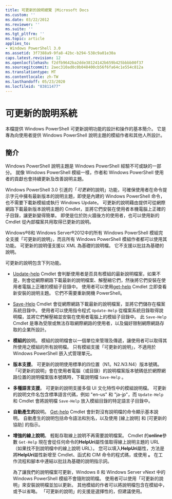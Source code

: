 ```yaml
---
title: 可更新的說明總覽 |Microsoft Docs
ms.custom: ''
ms.date: 03/22/2012
ms.reviewer: ''
ms.suite: ''
ms.tgt_pltfrm: ''
ms.topic: article
applies_to:
- Windows PowerShell 3.0
ms.assetid: 3f7388a9-9fa8-42bc-b294-538c9a01e30a
caps.latest.revision: 12
ms.openlocfilehash: f2dfb9642ba2dde38124142b659b425bbbb00f37
ms.sourcegitcommit: 2aec310ad0c0b048400cb56f6fa64c1e554c812a
ms.translationtype: MT
ms.contentlocale: zh-TW
ms.lasthandoff: 05/23/2020
ms.locfileid: "83811477"
---
```

# <a name="updatable-help-overview"></a>可更新的說明系統

本檔提供 Windows PowerShell 可更新說明功能的設計和操作的基本簡介。 它是專為向使用者提供 Windows PowerShell 說明主題的模組作者和其他人所設計。

## <a name="introduction"></a>簡介

Windows PowerShell 說明主題是 Windows PowerShell 經驗不可或缺的一部分。 就像 Windows PowerShell 模組一樣，作者和 Windows PowerShell 使用者的貢獻也會持續更新及改善說明主題。

Windows PowerShell 3.0 引進的「*可更新*的說明」功能，可確保使用者在命令提示字元中擁有最新版本的說明主題，即使是內建的 Windows PowerShell 命令，也不需要下載新模組或執行 Windows Update。 可更新的說明藉由提供可從網際網路下載最新版本說明主題的 Cmdlet，並將它們安裝在使用者本機電腦上正確的子目錄，讓更新變得簡單。 即使是位於防火牆後方的使用者，也可以使用新的 Cmdlet 從內部檔案共用取得已更新的說明。

Windows®8和 Windows Server®2012中的所有 Windows PowerShell 模組完全支援「可更新的說明」，而且所有 Windows PowerShell 模組作者都可以使用其功能。 可更新的說明僅支援以 XML 為基礎的說明檔。 它不支援以批註為基礎的說明。

可更新的說明包含下列功能。

- [Update-help](/powershell/module/Microsoft.PowerShell.Core/Update-Help) Cmdlet 會判斷使用者是否具有模組的最新說明檔案，如果不是，則會從網際網路下載最新的說明檔案、解壓縮它們，然後將它們安裝在使用者電腦上正確的模組子目錄中。
  使用者可以使用[get-help](/powershell/module/Microsoft.PowerShell.Core/Get-Help) Cmdlet 立即查看新安裝的說明主題。
  它們不需要重新開機 PowerShell。

- [Save-Help](/powershell/module/Microsoft.PowerShell.Core/Save-Help) Cmdlet 會從網際網路下載最新的說明檔案，並將它們儲存在檔案系統目錄中。 使用者可以使用指令程式 `Update-Help` 從檔案系統目錄取得說明檔，並將它們解壓縮並安裝在使用者電腦上的模組子目錄中。 此 `Save-Help` Cmdlet 是專為受限或無法存取網際網路的使用者，以及偏好限制網際網路存取的企業所設計。

- **模組的**說明。 模組的說明檔會以一個單位來管理及傳遞，讓使用者可以取得其所使用之模組的所有說明檔。 只有模組支援「可更新的說明」，不適用於 Windows PowerShell 嵌入式管理單元。

- **版本支援**。 可更新的說明使用標準的四位置（N1。N2.N3.N4）版本號碼。 「可更新的說明」會在使用者電腦（或目錄）的說明檔案版本號碼低於網際網路位置的說明檔案版本號碼時，下載說明檔 `Save-Help` 。

- **多種語言支援**。 可更新的說明支援多個 UI 文化特性中的模組說明檔。 可更新的說明文件名包含標準語言代碼，例如 "en-us" 和 "ja-jp"，而 `Update-Help` 和 Cmdlet 會將說明檔 `Save-Help` 放入模組目錄的特定語言子目錄中。

- **自動產生的**說明。 [Get-help](/powershell/module/Microsoft.PowerShell.Core/Get-Help) Cmdlet 會針對沒有說明檔的命令顯示基本說明。 自動產生的說明包括命令語法和別名，以及使用 [線上說明] 和 [可更新的協助] 的指示。

- **增強的線上說明**。 輕鬆存取線上說明不再需要說明檔案。 Cmdlet 的**online**參數 `Get-Help` 現在會從任何命令的**HelpUri**屬性值取得線上說明主題的 URL （如果找不到說明檔中的線上說明 URL）。 您可以填入**HelpUri**屬性，方法是將**HelpUri**屬性新增至 Cmdlet、函式和 CIM 命令的程式碼，或使用 **。** 在工作流程和腳本中連結以批註為基礎的說明指示詞。

  為了讓我們的說明檔案可更新，Windows 8 和 Windows Server vNext 中的 Windows PowerShell 模組不會隨附說明檔。 使用者可以使用「可更新的說明」來安裝說明檔並加以更新。 其他模組的作者可以將說明檔包含在模組中，或予以省略。 「可更新的說明」的支援是選擇性的，但建議使用。
